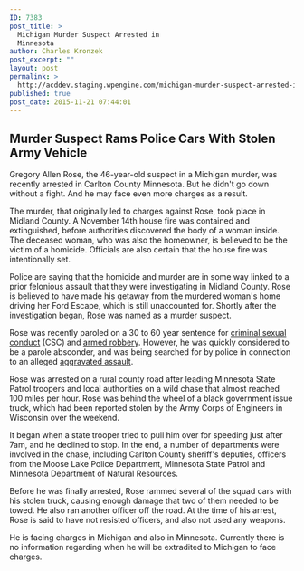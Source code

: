```yaml
---
ID: 7383
post_title: >
  Michigan Murder Suspect Arrested in
  Minnesota
author: Charles Kronzek
post_excerpt: ""
layout: post
permalink: >
  http://acddev.staging.wpengine.com/michigan-murder-suspect-arrested-in-minnesota.html
published: true
post_date: 2015-11-21 07:44:01
---
```

<h2><b>Murder Suspect Rams Police Cars With Stolen Army Vehicle</b></h2>
Gregory Allen Rose, the 46-year-old suspect in a Michigan murder, was recently arrested in Carlton County Minnesota. But he didn't go down without a fight. And he may face even more charges as a result.<!--more-->

<span style="font-weight: 400;">The murder, that originally led to charges against Rose, took place in Midland County. A November 14th house fire was contained and extinguished, before authorities discovered the body of a woman inside. The deceased woman, who was also the homeowner, is believed to be the victim of a homicide. Officials are also certain that the house fire was intentionally set. </span>

<span style="font-weight: 400;">Police are saying that the homicide and murder are in some way linked to a prior felonious assault that they were investigating in Midland County. Rose is believed to have made his getaway from the murdered woman's home driving her Ford Escape, which is still unaccounted for. Shortly after the investigation began, Rose was named as a murder suspect. </span>

Rose was recently paroled on a 30 to 60 year sentence for <a href="http://acddev.staging.wpengine.com/first-degree-csc.html" target="_blank">criminal sexual conduct</a> (CSC) and <a href="http://acddev.staging.wpengine.com/michigan-armed-robbery-attorney.html" target="_blank">armed robbery</a>. However, he was quickly considered to be a parole absconder, and was being searched for by police in connection to an alleged <a href="http://acddev.staging.wpengine.com/assault-charges.html" target="_blank">aggravated assault</a>.

<span style="font-weight: 400;">Rose was arrested on a rural county road after leading Minnesota State Patrol troopers and local authorities on a wild chase that almost reached 100 miles per hour. Rose was behind the wheel of a black government issue truck, which had been reported stolen by the Army Corps of Engineers in Wisconsin over the weekend.</span>

<span style="font-weight: 400;">It began when a state trooper tried to pull him over for speeding just after 7am, and he declined to stop. In the end, a number of departments were involved in the chase, including Carlton County sheriff's deputies, officers from the Moose Lake Police Department, Minnesota State Patrol and Minnesota Department of Natural Resources.</span>

<span style="font-weight: 400;">Before he was finally arrested, Rose rammed several of the squad cars with his stolen truck, causing enough damage that two of them needed to be towed. He also ran another officer off the road. At the time of his arrest, Rose is said to have not resisted officers, and also not used any weapons.</span>

<span style="font-weight: 400;">He is facing charges in Michigan and also in Minnesota. Currently there is no information regarding when he will be extradited to Michigan to face charges.</span>